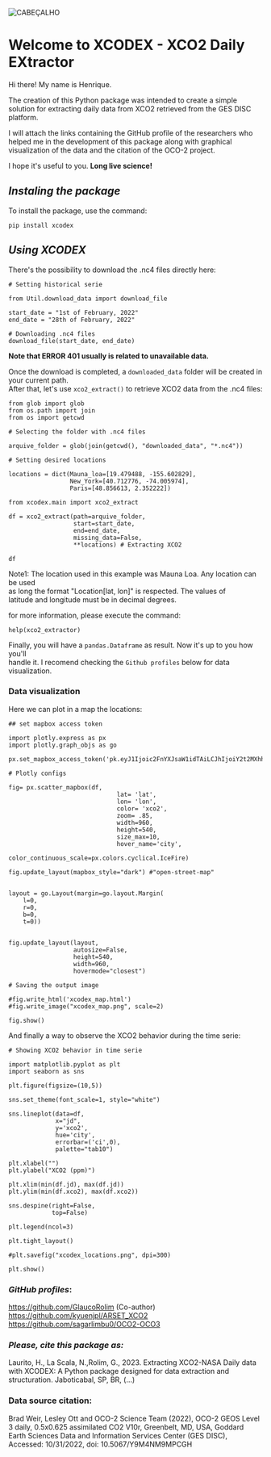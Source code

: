 ![CABEÇALHO](https://i.imgur.com/Pq8uUM3.jpg)


# **Welcome to XCODEX - XCO2 Daily EXtractor**

Hi there! My name is Henrique.

The creation of this Python package was intended to create a simple solution for extracting daily data from XCO2 retrieved from the GES DISC platform.

I will attach the links containing the GitHub profile of the researchers who helped me in the development of this package along with graphical visualization of the data and the citation of the OCO-2 project.

I hope it's useful to you. **Long live science!**

## *Instaling the package*

To install the package, use the command:
```angular2html
pip install xcodex
```
## *Using XCODEX*

There's the possibility to download the .nc4 files directly here:
```angular2html
# Setting historical serie

from Util.download_data import download_file

start_date = "1st of February, 2022"
end_date = "28th of February, 2022"

# Downloading .nc4 files
download_file(start_date, end_date) 
```
__Note that ERROR 401 usually is related to unavailable data.__

Once the download is completed, a ``downloaded_data`` folder will be created in your current path.
<br>After that, let's use ``xco2_extract()`` to retrieve XCO2 data from the .nc4 files:
<br> 

```angular2html
from glob import glob
from os.path import join
from os import getcwd

# Selecting the folder with .nc4 files

arquive_folder = glob(join(getcwd(), "downloaded_data", "*.nc4")) 

# Setting desired locations

locations = dict(Mauna_loa=[19.479488, -155.602829],
                 New_York=[40.712776, -74.005974],
                 Paris=[48.856613, 2.352222])

from xcodex.main import xco2_extract

df = xco2_extract(path=arquive_folder,
                  start=start_date,
                  end=end_date,
                  missing_data=False,
                  **locations) # Extracting XCO2

df          
```
Note1: The location used in this example was Mauna Loa. Any location can be used<br>
as long the format "Location[lat, lon]" is respected. The values of <br>
latitude and longitude must be in decimal degrees.

for more information, please execute the command: <br>

````angular2html
help(xco2_extractor)
````

Finally, you will have a `pandas.Dataframe` as result. Now it's up to you how you'll <br>
handle it. I recomend checking the `Github profiles` below for data visualization.

### Data visualization
Here we can plot in a map the locations:
````angular2html
## set mapbox access token

import plotly.express as px
import plotly.graph_objs as go

px.set_mapbox_access_token('pk.eyJ1Ijoic2FnYXJsaW1idTAiLCJhIjoiY2t2MXhhMm5mNnE5ajJ3dDl2eDZvNTM2NiJ9.1bwmb8HPgFZWwR8kcO5rOA')

# Plotly configs

fig= px.scatter_mapbox(df,
                              lat= 'lat',
                              lon= 'lon',
                              color= 'xco2',
                              zoom= .85,
                              width=960,
                              height=540,
                              size_max=10,
                              hover_name='city',
                              color_continuous_scale=px.colors.cyclical.IceFire)

fig.update_layout(mapbox_style="dark") #"open-street-map"


layout = go.Layout(margin=go.layout.Margin(
    l=0,
    r=0,
    b=0,
    t=0))


fig.update_layout(layout,
                  autosize=False,
                  height=540,
                  width=960,
                  hovermode="closest")

# Saving the output image

#fig.write_html('xcodex_map.html')
#fig.write_image("xcodex_map.png", scale=2)

fig.show()
````
And finally a way to observe the XCO2 behavior during the time serie:
````angular2html
# Showing XCO2 behavior in time serie

import matplotlib.pyplot as plt
import seaborn as sns

plt.figure(figsize=(10,5))

sns.set_theme(font_scale=1, style="white")

sns.lineplot(data=df,
             x="jd",
             y='xco2',
             hue='city',
             errorbar=('ci',0),
             palette="tab10")

plt.xlabel("")
plt.ylabel("XCO2 (ppm)")

plt.xlim(min(df.jd), max(df.jd))
plt.ylim(min(df.xco2), max(df.xco2))

sns.despine(right=False,
            top=False)

plt.legend(ncol=3)

plt.tight_layout()

#plt.savefig("xcodex_locations.png", dpi=300)

plt.show()
````
### *GitHub profiles*:

https://github.com/GlaucoRolim (Co-author) <br>
https://github.com/kyuenjpl/ARSET_XCO2 <br>
https://github.com/sagarlimbu0/OCO2-OCO3

### *Please, cite this package as:*

Laurito, H., La Scala, N.,Rolim, G., 2023. Extracting XCO2-NASA Daily data with XCODEX:
A Python package designed for data extraction and structuration. Jaboticabal, SP, BR, (...)

### **Data source citation**:

Brad Weir, Lesley Ott and OCO-2 Science Team (2022), OCO-2 GEOS Level 3 daily,
0.5x0.625 assimilated CO2 V10r, Greenbelt, MD, USA, Goddard Earth Sciences Data
and Information Services Center (GES DISC), Accessed: 10/31/2022,
doi: 10.5067/Y9M4NM9MPCGH
